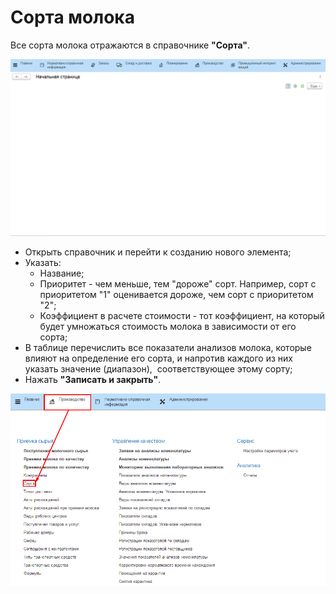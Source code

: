 # Сорта молока

Все сорта молока отражаются в справочнике **"Сорта"**.

![](sorta_moloka.assets/1.gif)

-   Открыть справочник и перейти к созданию нового элемента;
-   Указать:
    -   Название;
    -   Приоритет - чем меньше, тем "дороже" сорт. Например, сорт с
    приоритетом "1" оценивается дороже, чем сорт с приоритетом "2";
    -   Коэффициент в расчете стоимости - тот коэффициент, на который будет
    умножаться стоимость молока в зависимости от его сорта;
-   В таблице перечислить все показатели анализов молока, которые влияют
    на определение его сорта, и напротив каждого из них указать значение
    (диапазон),  соответствующее этому сорту;
-   Нажать **"Записать и закрыть"**.

![](sorta_moloka.assets/1.png)
